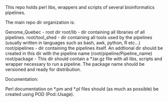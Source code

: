 This repo holds perl libs, wrappers and scripts of several bioinformatics pipelines.

The main repo dir organization is:

Genome_Quebec  -  root dir
root/lib       - dir containing all libraries of all pipelines. 
root/tool_shed - dir containing all tools used by the pipelines (usually written in languages such as bash, awk, python, R etc...)
root/pipelines - dir containing the pipelines itself. An addtional dir should be created in this dir with the pipeline name (root/pipeline/Pipeline_name)
root/package   - This dir should contain a *.tar.gz file with all libs, scripts and wrapper necessary to run a pipeline. The package name should be versioned and ready for distribution. 


Documentation:

Perl documentation on *.pm and *.pl files should (as much as possible) be created using POD (Pod::Usage). 

